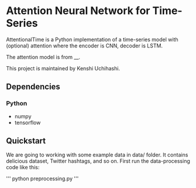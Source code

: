 # Attention Neural Network for Time-Series
AttentionalTime is a Python implementation of a time-series model with (optional) attention where the encoder is CNN, decoder is LSTM. 

The attention model is from __.

This project is maintained by Kenshi Uchihashi.

## Dependencies
### Python

* numpy
* tensorflow

## Quickstart
We are going to working with some example data in data/ folder. It contains delicious dataset, Twitter hashtags, and so on. First run the data-processing code like this:

'''
python preprocessing.py
'''
